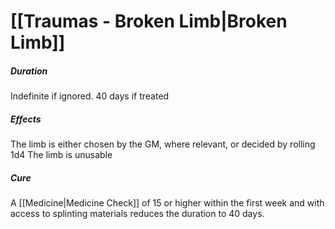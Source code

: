 # [[Traumas - Broken Limb|Broken Limb]]
##### Duration
Indefinite if ignored. 40 days if treated
##### Effects
The limb is either chosen by the GM, where relevant, or decided by rolling 1d4
The limb is unusable
##### Cure
A [[Medicine|Medicine Check]] of 15 or higher within the first week and with access to splinting materials reduces the duration to 40 days.